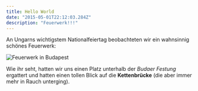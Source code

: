 ```yaml
---
title: Hello World
date: "2015-05-01T22:12:03.284Z"
description: "Feuerwerk!!!"
---
```


An Ungarns wichtigstem Nationalfeiertag beobachteten wir ein wahnsinnig schönes Feuerwerk:

![Feuerwerk in Budapest](./feuerwerk.jpg)

Wie ihr seht, hatten wir uns einen Platz unterhalb der *Budaer Festung* ergattert und hatten einen tollen Blick auf die **Kettenbrücke** (die aber immer mehr in Rauch unterging).
